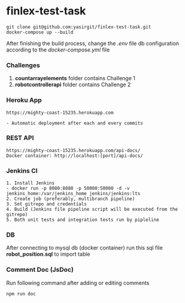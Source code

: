 # finlex-test-task
```
git clone git@github.com:yasirgit/finlex-test-task.git
docker-compose up --build
```
After finishing the build process, change the *.env* file db configuration according to the *docker-compose.yml* file

### Challenges
1. __countarrayelements__ folder contains Challenge 1
2. __robotcontrollerapi__ folder contains Challenge 2

### Heroku App
```
https://mighty-coast-15235.herokuapp.com 

- Automatic deployment after each and every commits
````

### REST API
```
https://mighty-coast-15235.herokuapp.com/api-docs/
Docker container: http://localhost:[port]/api-docs/
```

### Jenkins CI
```
1. Install Jenkins
- docker run -p 8080:8080 -p 50000:50000 -d -v jenkins_home:/var/jenkins_home jenkins/jenkins:lts
2. Create job (preferably, multibranch pipeline)
3. Set gitrepo and credentials
4. Build (Jenkins file pipeline script will be executed from the gitrepo)
5. Both unit tests and integration tests run by pipleline
```

### DB
After connecting to mysql db (docker container) run this sql file __robot_position.sql__ to import table

### Comment Doc (JsDoc)
Run following command after adding or editing comments
```
npm run doc
```


